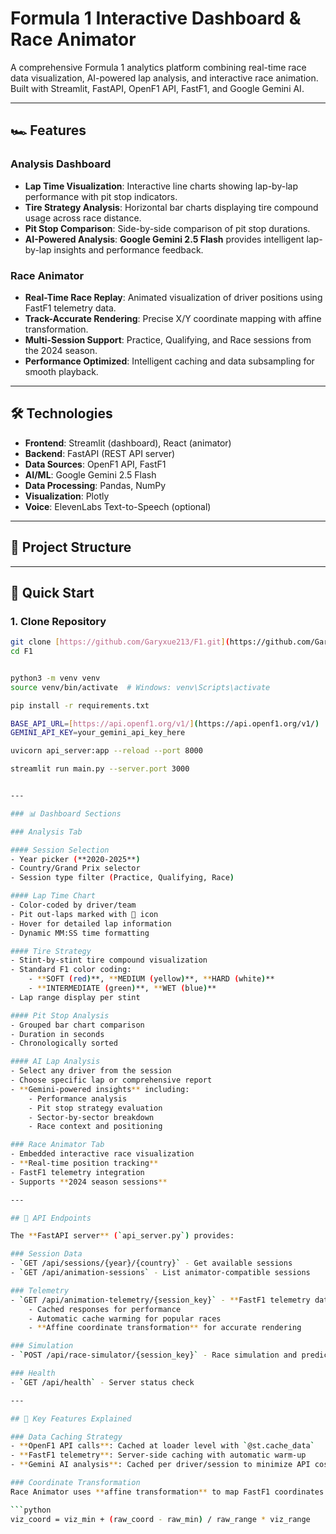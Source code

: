 # Formula 1 Interactive Dashboard & Race Animator

A comprehensive Formula 1 analytics platform combining real-time race data visualization, AI-powered lap analysis, and interactive race animation. Built with Streamlit, FastAPI, OpenF1 API, FastF1, and Google Gemini AI.

---

## 🏎️ Features

### Analysis Dashboard
- **Lap Time Visualization**: Interactive line charts showing lap-by-lap performance with pit stop indicators.
- **Tire Strategy Analysis**: Horizontal bar charts displaying tire compound usage across race distance.
- **Pit Stop Comparison**: Side-by-side comparison of pit stop durations.
- **AI-Powered Analysis**: **Google Gemini 2.5 Flash** provides intelligent lap-by-lap insights and performance feedback.

### Race Animator
- **Real-Time Race Replay**: Animated visualization of driver positions using FastF1 telemetry data.
- **Track-Accurate Rendering**: Precise X/Y coordinate mapping with affine transformation.
- **Multi-Session Support**: Practice, Qualifying, and Race sessions from the 2024 season.
- **Performance Optimized**: Intelligent caching and data subsampling for smooth playback.

---

## 🛠️ Technologies

- **Frontend**: Streamlit (dashboard), React (animator)
- **Backend**: FastAPI (REST API server)
- **Data Sources**: OpenF1 API, FastF1
- **AI/ML**: Google Gemini 2.5 Flash
- **Data Processing**: Pandas, NumPy
- **Visualization**: Plotly
- **Voice**: ElevenLabs Text-to-Speech (optional)

---

## 📁 Project Structure


---

## 🚀 Quick Start

### 1. Clone Repository
```bash
git clone [https://github.com/Garyxue213/F1.git](https://github.com/Garyxue213/F1.git)
cd F1


python3 -m venv venv
source venv/bin/activate  # Windows: venv\Scripts\activate

pip install -r requirements.txt

BASE_API_URL=[https://api.openf1.org/v1/](https://api.openf1.org/v1/)
GEMINI_API_KEY=your_gemini_api_key_here

uvicorn api_server:app --reload --port 8000

streamlit run main.py --server.port 3000


---

### 📊 Dashboard Sections

### Analysis Tab

#### Session Selection
- Year picker (**2020-2025**)
- Country/Grand Prix selector
- Session type filter (Practice, Qualifying, Race)

#### Lap Time Chart
- Color-coded by driver/team
- Pit out-laps marked with 🔧 icon
- Hover for detailed lap information
- Dynamic MM:SS time formatting

#### Tire Strategy
- Stint-by-stint tire compound visualization
- Standard F1 color coding:
    - **SOFT (red)**, **MEDIUM (yellow)**, **HARD (white)**
    - **INTERMEDIATE (green)**, **WET (blue)**
- Lap range display per stint

#### Pit Stop Analysis
- Grouped bar chart comparison
- Duration in seconds
- Chronologically sorted

#### AI Lap Analysis
- Select any driver from the session
- Choose specific lap or comprehensive report
- **Gemini-powered insights** including:
    - Performance analysis
    - Pit stop strategy evaluation
    - Sector-by-sector breakdown
    - Race context and positioning

### Race Animator Tab
- Embedded interactive race visualization
- **Real-time position tracking**
- FastF1 telemetry integration
- Supports **2024 season sessions**

---

## 🔧 API Endpoints

The **FastAPI server** (`api_server.py`) provides:

### Session Data
- `GET /api/sessions/{year}/{country}` - Get available sessions
- `GET /api/animation-sessions` - List animator-compatible sessions

### Telemetry
- `GET /api/animation-telemetry/{session_key}` - **FastF1 telemetry data**
    - Cached responses for performance
    - Automatic cache warming for popular races
    - **Affine coordinate transformation** for accurate rendering

### Simulation
- `POST /api/race-simulator/{session_key}` - Race simulation and prediction

### Health
- `GET /api/health` - Server status check

---

## 🎯 Key Features Explained

### Data Caching Strategy
- **OpenF1 API calls**: Cached at loader level with `@st.cache_data`
- **FastF1 telemetry**: Server-side caching with automatic warm-up
- **Gemini AI analysis**: Cached per driver/session to minimize API costs

### Coordinate Transformation
Race Animator uses **affine transformation** to map FastF1 coordinates to visualization space:

```python
viz_coord = viz_min + (raw_coord - raw_min) / raw_range * viz_range
